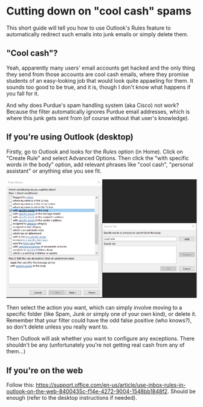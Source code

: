 # Cutting down on "cool cash" spams

This short guide will tell you how to use Outlook's Rules feature to automatically redirect such emails into junk emails or simply delete them.

## "Cool cash"?

Yeah, apparently many users' email accounts get hacked and the only thing they send from those accounts are cool cash emails, where they promise students of an easy-looking job that would look quite appaeling for them. It sounds too good to be true, and it is, though I don't know what happens if you fall for it.

And why does Purdue's spam handling system (aka Cisco) not work? Because the filter automatically ignores Purdue email addresses, which is where this junk gets sent from (of course without that user's knowledge).

## If you're using Outlook (desktop)

Firstly, go to Outlook and looks for the *Rules* option (in Home). Click on "Create Rule" and select Advanced Options. Then click the "with specific words in the body" option, add relevant phrases like "cool cash", "personal assistant" or anything else you see fit. 

![Outlook Rules](/assets/outlook_rules.png)

Then select the action you want, which can simply involve moving to a specific folder (like Spam, Junk or simply one of your own kind), or delete it. Remember that your filter could have the odd false positive (who knows?), so don't delete unless you really want to.

Then Outlook will ask whether you want to configure any exceptions. There shouldn't be any (unfortunately you're not getting real cash from any of them...)

## If you're on the web

Follow this: https://support.office.com/en-us/article/use-inbox-rules-in-outlook-on-the-web-8400435c-f14e-4272-9004-1548bb1848f2. Should be enough (refer to the desktop instructions if needed).
